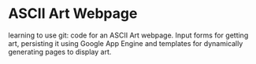 ASCII Art Webpage
=============

learning to use git: code for an ASCII Art webpage.
Input forms for getting art, persisting it using Google App Engine and templates for dynamically generating pages to display art.
